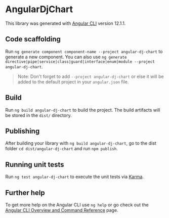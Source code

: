# AngularDjChart

This library was generated with [Angular CLI](https://github.com/angular/angular-cli) version 12.1.1.

## Code scaffolding

Run `ng generate component component-name --project angular-dj-chart` to generate a new component. You can also use `ng generate directive|pipe|service|class|guard|interface|enum|module --project angular-dj-chart`.
> Note: Don't forget to add `--project angular-dj-chart` or else it will be added to the default project in your `angular.json` file. 

## Build

Run `ng build angular-dj-chart` to build the project. The build artifacts will be stored in the `dist/` directory.

## Publishing

After building your library with `ng build angular-dj-chart`, go to the dist folder `cd dist/angular-dj-chart` and run `npm publish`.

## Running unit tests

Run `ng test angular-dj-chart` to execute the unit tests via [Karma](https://karma-runner.github.io).

## Further help

To get more help on the Angular CLI use `ng help` or go check out the [Angular CLI Overview and Command Reference](https://angular.io/cli) page.

